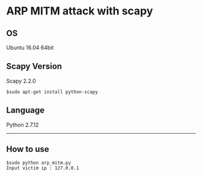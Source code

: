 ARP MITM attack with scapy
===========================
## OS
 Ubuntu 16.04 64bit

## Scapy Version
 Scapy 2.2.0
 ```
 $sudo apt-get install python-scapy
 ```

## Language
 Python 2.7.12

---------------------------
## How to use
```
$sudo python arp_mitm.py
Input victim ip : 127.0.0.1
```



